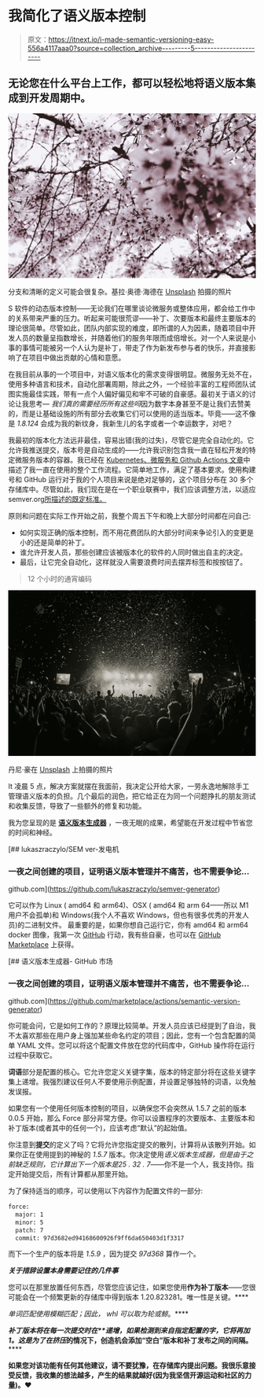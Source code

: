 # 我简化了语义版本控制

> 原文：<https://itnext.io/i-made-semantic-versioning-easy-556a4117aaa0?source=collection_archive---------5----------------------->

## 无论您在什么平台上工作，都可以轻松地将语义版本集成到开发周期中。

![](img/0164114d63d8c979ca3d7a101de2da98.png)

分支和清晰的定义可能会很复杂。基拉·奥德·海德在 [Unsplash](https://unsplash.com?utm_source=medium&utm_medium=referral) 拍摄的照片

S 软件的动态版本控制——无论我们在哪里谈论微服务或整体应用，都会给工作中的关系带来严重的压力。听起来可能很荒谬——补丁、次要版本和最终主要版本的理论很简单。尽管如此，团队内部实现的难度，即所谓的人为因素，随着项目中开发人员的数量呈指数增长，并随着他们的服务年限而成倍增长。对一个人来说是小事的事情可能被另一个人认为是补丁，带走了作为新发布参与者的快乐，并直接影响了在项目中做出贡献的心情和意愿。

在我目前从事的一个项目中，对语义版本化的需求变得很明显。微服务无处不在，使用多种语言和技术，自动化部署周期，除此之外，一个经验丰富的工程师团队试图实施最佳实践，带有一点个人偏好偏见和牢不可破的自豪感。最初关于语义的讨论让我思考— *我们真的需要经历所有这些吗*因为数字本身甚至不是让我们去赞美的，而是让基础设施的所有部分去收集它们可以使用的适当版本。毕竟——这不像是 *1.8.124* 会成为我的新纹身，我新生儿的名字或者一个幸运数字，对吧？

我最初的版本化方法远非最佳，容易出错(我的过失)，尽管它是完全自动化的。它允许我推送提交，版本号是自动生成的——允许我识别包含我一直在轻松开发的特定微服务版本的容器。我已经在 [Kubernetes、微服务和 Github Actions 文章](/unified-microservices-builds-using-github-actions-3442c4ee175e?sk=e0879dc75de9b9e249d9fee608350369)中描述了我一直在使用的整个工作流程。它简单地工作，满足了基本要求。使用构建号和 GitHub 运行对于我的个人项目来说是绝对足够的，这个项目分布在 30 多个存储库中。尽管如此，我们现在是在一个职业联赛中，我们应该调整方法，以适应 semver.org[所描述的既定标准。](https://semver.org/)

原则和问题在实际工作开始之前，我整个周五下午和晚上大部分时间都在问自己:

*   如何实现正确的版本控制，而不用花费团队的大部分时间来争论引入的变更是小的还是简单的补丁。
*   谁允许开发人员，那些创建应该被版本化的软件的人同时做出自主的决定。
*   最后，让它完全自动化，这样就没人需要浪费时间去摆弄标签和按按钮了。

> 12 个小时的通宵编码

![](img/ed3b49433ebf07c4bedbc7cffda672a6.png)

丹尼·豪在 [Unsplash](https://unsplash.com?utm_source=medium&utm_medium=referral) 上拍摄的照片

It 凌晨 5 点，解决方案就摆在我面前，我决定公开给大家，一劳永逸地解除手工管理语义版本的负担。几个最后的润色，把它给正在为同一个问题挣扎的朋友测试和收集反馈，导致了一些额外的修复和功能。

我为您呈现的是 [**语义版本生成器**](https://github.com/lukaszraczylo/semver-generator) ，一夜无眠的成果，希望能在开发过程中节省您的时间和神经。

[](https://github.com/lukaszraczylo/semver-generator) [## lukaszraczylo/SEM ver-发电机

### 一夜之间创建的项目，证明语义版本管理并不痛苦，也不需要争论…

github.com](https://github.com/lukaszraczylo/semver-generator) 

它可以作为 Linux ( amd64 和 arm64)、OSX ( amd64 和 arm 64——所以 M1 用户不会孤单)和 Windows(我个人不喜欢 Windows，但也有很多优秀的开发人员)的二进制文件。
最重要的是，如果你想自己运行它，你有 amd64 和 arm64 docker 图像，我第一次 [GitHub](https://medium.com/u/8df3bf3c40ae?source=post_page-----556a4117aaa0--------------------------------) 行动，我有些自豪，也可以在 [GitHub Marketplace](https://github.com/marketplace/actions/semantic-version-generator) 上获得。

[](https://github.com/marketplace/actions/semantic-version-generator) [## 语义版本生成器- GitHub 市场

### 一夜之间创建的项目，证明语义版本管理并不痛苦，也不需要争论…

github.com](https://github.com/marketplace/actions/semantic-version-generator) 

你可能会问，它是如何工作的？原理比较简单。开发人员应该已经提到了自治，我不太喜欢那些在用户身上强加某些命名约定的项目；因此，您有一个包含配置的简单 YAML 文件。您可以将这个配置文件放在您的代码库中，GitHub 操作将在运行过程中获取它。

**词语**部分是配置的核心。它允许您定义关键字集，版本的特定部分将在这些关键字集上递增。我强烈建议任何人不要使用示例配置，并设置足够独特的词语，以免触发误报。

如果您有一个使用任何版本控制的项目，以确保您不会突然从 1.5.7 之前的版本 0.0.5 开始，那么 Force 部分非常方便。你可以设置程序的次要版本、主要版本和补丁版本(或者其中的任何一个)，应该考虑“默认”的起始值。

你注意到**提交**的定义了吗？它将允许您指定提交的散列，计算将从该散列开始。如果你正在使用提到的神秘的 *1.5.7* 版本。你决定使用*语义版本生成器，*但是由于之前缺乏规则，它计算出下一个版本是*25 . 32 . 7*——你不是一个人，我支持你。指定开始提交后，所有计算都从那里开始。

为了保持适当的顺序，可以使用以下内容作为配置文件的一部分:

```
force:
  major: 1
  minor: 5
  patch: 7
  commit: 97d3682ed94168600926f9ff6da650403d1f3317
```

而下一个生产的版本将是 *1.5.9* ，因为提交 *97d368* 算作一个。

***关于措辞设置本身需要记住的几件事***

您可以在那里放置任何东西，尽管您应该记住，如果您使用**作为补丁版本**——您很可能会在一个频繁更新的存储库中得到版本 1.20.823281。唯一性是关键。****

****单词匹配使用模糊匹配；因此， *whl* 可以取为*轮*或*鲸*。****

****补丁版本将在每一次提交时在**递增，如果检测到来自指定配置的字，它将再加 1。这是为了在*挤压*的情况下，创造机会添加“空白”版本和补丁发布之间的间隔。******

****如果您对该功能有任何其他建议，请不要犹豫，在存储库内提出问题。我很乐意接受反馈，我收集的想法越多，产生的结果就越好(因为我坚信开源运动和社区的力量)。❤️****